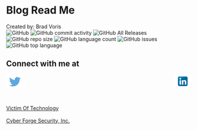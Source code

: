 # Blog Read Me

Created by: Brad Voris<BR />
<img alt="GitHub" src="https://img.shields.io/github/license/bvoris/bvoris.github.io">
<img alt="GitHub commit activity" src="https://img.shields.io/github/commit-activity/m/bvoris/bvoris.github.io">
<img alt="GitHub All Releases" src="https://img.shields.io/github/downloads/bvoris/bvoris.github.io/total">
<img alt="GitHub repo size" src="https://img.shields.io/github/repo-size/bvoris/bvoris.github.io">
<img alt="GitHub language count" src="https://img.shields.io/github/languages/count/bvoris/bvoris.github.io">
<img alt="GitHub issues" src="https://img.shields.io/github/issues/bvoris/bvoris.github.io">
<img alt="GitHub top language" src="https://img.shields.io/github/languages/top/bvoris/bvoris.github.io">

## Connect with me at

<a href="https://twitter.com/HMInfoSecViking?ref_src=twsrc%5Etfw"><IMG SRC="https://github.com/bvoris/bvoris/blob/master/twitter.jpg" WIDTH=10% HEIGHT=10% ALIGN=LEFT></a>

<a href="https://www.linkedin.com/in/brad-voris" target="_blank"><IMG SRC="https://github.com/bvoris/bvoris/blob/master/linkedin.png" WIDTH=10% HEIGHT=4% ALIGN=RIGHT></a>

<BR /><BR />
<BR /><BR />

<A HREF="https://www.victimoftechnology.com">Victim Of Technology<A />
<BR /><BR />
<A HREF="https://www.cyberforgesecurity.com">Cyber Forge Security, Inc.<A />
<BR /><BR />
